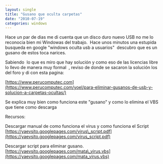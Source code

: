 ```yaml
---
layout: single
title: "Gusano que oculta carpetas"
date: "2010-07-19"
categories: windows
---
```


Hace un par de dias me di cuenta que un disco duro nuevo USB no me lo reconocia bien mi Windowas del trabajo.  Hace unos minutos una estupida busqueda en google "windows oculta usb a usuarios"  descubro que es un gusano de estos toca narices.

Sabiendo  lo que es miro que hay solución y como eso de las licencias libre lo llevo de manera muy formal  , reviso de donde se sacaron la solución los del foro y di con esta pagina:

[https://www.perucomputec.com](https://www.perucomputec.com/yoel/para-eliminar-gusanos-de-usb-y-solucion-a-carpetas-ocultas/)

Se explica muy bien como funciona este "gusano" y como lo elimina el VBS que tiene como descarga

Recursos:

Descargar manual de como funciona el virus y como funciona el Script [https://yaevsito.googlepages.com/virus\_script.pdf](https://yaevsito.googlepages.com/virus_script.pdf)

Descargar script para eliminar gusano. [https://yaevsito.googlepages.com/mata\_virus.vbs](https://yaevsito.googlepages.com/mata_virus.vbs)
